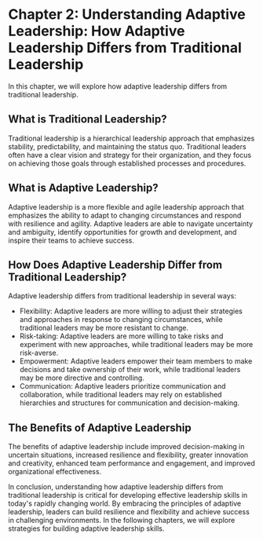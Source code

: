 Chapter 2: Understanding Adaptive Leadership: How Adaptive Leadership Differs from Traditional Leadership
=========================================================================================================

In this chapter, we will explore how adaptive leadership differs from traditional leadership.

What is Traditional Leadership?
-------------------------------

Traditional leadership is a hierarchical leadership approach that emphasizes stability, predictability, and maintaining the status quo. Traditional leaders often have a clear vision and strategy for their organization, and they focus on achieving those goals through established processes and procedures.

What is Adaptive Leadership?
----------------------------

Adaptive leadership is a more flexible and agile leadership approach that emphasizes the ability to adapt to changing circumstances and respond with resilience and agility. Adaptive leaders are able to navigate uncertainty and ambiguity, identify opportunities for growth and development, and inspire their teams to achieve success.

How Does Adaptive Leadership Differ from Traditional Leadership?
----------------------------------------------------------------

Adaptive leadership differs from traditional leadership in several ways:

* Flexibility: Adaptive leaders are more willing to adjust their strategies and approaches in response to changing circumstances, while traditional leaders may be more resistant to change.
* Risk-taking: Adaptive leaders are more willing to take risks and experiment with new approaches, while traditional leaders may be more risk-averse.
* Empowerment: Adaptive leaders empower their team members to make decisions and take ownership of their work, while traditional leaders may be more directive and controlling.
* Communication: Adaptive leaders prioritize communication and collaboration, while traditional leaders may rely on established hierarchies and structures for communication and decision-making.

The Benefits of Adaptive Leadership
-----------------------------------

The benefits of adaptive leadership include improved decision-making in uncertain situations, increased resilience and flexibility, greater innovation and creativity, enhanced team performance and engagement, and improved organizational effectiveness.

In conclusion, understanding how adaptive leadership differs from traditional leadership is critical for developing effective leadership skills in today's rapidly changing world. By embracing the principles of adaptive leadership, leaders can build resilience and flexibility and achieve success in challenging environments. In the following chapters, we will explore strategies for building adaptive leadership skills.
